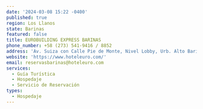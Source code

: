 ```yaml
---
date: '2024-03-08 15:22 -0400'
published: true
region: Los Llanos
state: Barinas
featured: false
title: EUROBUILDING EXPRESS BARINAS
phone_number: +58 (273) 541-9416 / 8852
address: 'Av. Suiza con Calle Pie de Monte, Nivel Lobby, Urb. Alto Barinas Barinas'
website: 'https://www.hoteleuro.com/'
email: reservasbarinas@hoteleuro.com
services:
  - Guía Turística
  - Hospedaje
  - Servicio de Reservación
types:
  - Hospedaje
---
```


